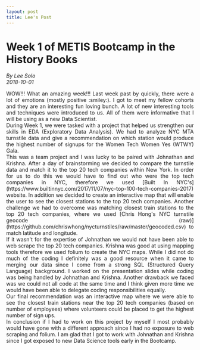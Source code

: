 ```yaml
---
layout: post
title: Lee's Post
---
```


# Week 1 of METIS Bootcamp in the History Books

_By Lee Solo_  
_2018-10-01_

<p style='text-align: justify;'>  
WOW!!! What an amazing week!!! Last week past by quickly, there were a lot of emotions (mostly positive :smiley:). I got to meet my fellow cohorts and they are an interesting fun loving bunch. A lot of new interesting tools and techniques were introduced to us. All of them were informative that I will be using as a new Data Scientist.  

<br>
During Week 1, we were tasked with a project that helped us strengthen our skills in EDA (Exploratory Data Analysis). We had to analyze NYC MTA turnstile data and give a recommendation on which station would produce the highest number of signups for the Women Tech Women Yes (WTWY) Gala.   

<br>
This was a team project and I was lucky to be paired with Johnathan and Krishna. After a day of brainstorming we decided to compare the turnstile data and match it to the top 20 tech companies within New York. In order for us to do this we would have to find out who were the top tech companies in NYC, therefore we used [Built In NYC's](https://www.builtinnyc.com/2017/11/07/nyc-top-100-tech-companies-2017) website. In addition we decided to create an interactive map that will enable the user to see the closest stations to the top 20 tech companies. Another challenge we had to overcome was matching closest train stations to the top 20 tech companies, where we used [Chris Hong's NYC turnstile geocode (raw)](https://github.com/chriswhong/nycturnstiles/raw/master/geocoded.csv) to match latitude and longitude.    

<br>
If it wasn't for the expertise of Johnathan we would not have been able to web scrape the top 20 tech companies. Krishna was good at using mapping tools therefore we used folium to create the NYC maps. While I did not do much of the coding I definitely was a good resource when it came to merging our data since I come from a strong SQL (Structured Query Language) background. I worked on the presentation slides while coding was being handled by Johnathan and Krishna. Another drawback we faced was we could not all code at the same time and I think given more time we would have been able to delegate coding responsibilities equally.   

<br>
Our final recommendation was an interactive map where we were able to see the closest train stations near the top 20 tech companies (based on number of employees) where volunteers could be placed to get the highest number of sign ups.   

<br>
In conclusion if I had to work on this project by myself I most probably would have gone with a different approach since I had no exposure to web scraping and folium. I am glad that I got to work with Johnathan and Krishna since I got exposed to new Data Science tools early in the Bootcamp.  
</p>
